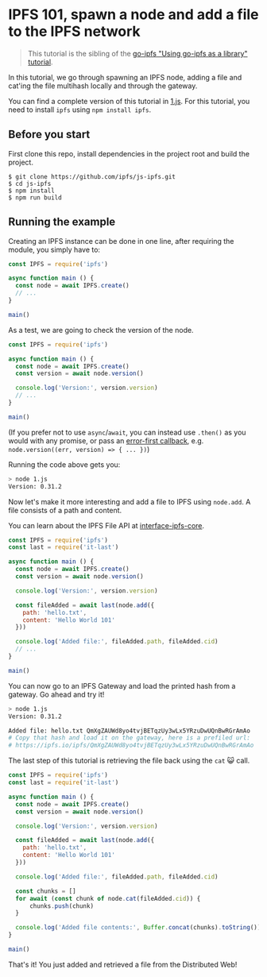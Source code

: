 # IPFS 101, spawn a node and add a file to the IPFS network

> This tutorial is the sibling of the [go-ipfs "Using go-ipfs as a library" tutorial](https://github.com/ipfs/go-ipfs/tree/master/docs/examples/go-ipfs-as-a-library).

In this tutorial, we go through spawning an IPFS node, adding a file and cat'ing the file multihash locally and through the gateway.

You can find a complete version of this tutorial in [1.js](./1.js). For this tutorial, you need to install `ipfs` using `npm install ipfs`.

## Before you start

First clone this repo, install dependencies in the project root and build the project.

```console
$ git clone https://github.com/ipfs/js-ipfs.git
$ cd js-ipfs
$ npm install
$ npm run build
```

## Running the example

Creating an IPFS instance can be done in one line, after requiring the module, you simply have to:

```js
const IPFS = require('ipfs')

async function main () {
  const node = await IPFS.create()
  // ...
}

main()
```

As a test, we are going to check the version of the node.

```js
const IPFS = require('ipfs')

async function main () {
  const node = await IPFS.create()
  const version = await node.version()

  console.log('Version:', version.version)
  // ...
}

main()
```

(If you prefer not to use `async`/`await`, you can instead use `.then()` as you would with any promise, or pass an [error-first callback](https://nodejs.org/api/errors.html#errors_error_first_callbacks), e.g. `node.version((err, version) => { ... })`)

Running the code above gets you:

```bash
> node 1.js
Version: 0.31.2
```

Now let's make it more interesting and add a file to IPFS using `node.add`. A file consists of a path and content.

You can learn about the IPFS File API at [interface-ipfs-core](https://github.com/ipfs/js-ipfs/blob/master/packages/interface-ipfs-core/SPEC/FILES.md).

```js
const IPFS = require('ipfs')
const last = require('it-last')

async function main () {
  const node = await IPFS.create()
  const version = await node.version()

  console.log('Version:', version.version)

  const fileAdded = await last(node.add({
    path: 'hello.txt',
    content: 'Hello World 101'
  }))

  console.log('Added file:', fileAdded.path, fileAdded.cid)
  // ...
}

main()
```

You can now go to an IPFS Gateway and load the printed hash from a gateway. Go ahead and try it!

```bash
> node 1.js
Version: 0.31.2

Added file: hello.txt QmXgZAUWd8yo4tvjBETqzUy3wLx5YRzuDwUQnBwRGrAmAo
# Copy that hash and load it on the gateway, here is a prefiled url:
# https://ipfs.io/ipfs/QmXgZAUWd8yo4tvjBETqzUy3wLx5YRzuDwUQnBwRGrAmAo
```

The last step of this tutorial is retrieving the file back using the `cat` 😺 call.

```js
const IPFS = require('ipfs')
const last = require('it-last')

async function main () {
  const node = await IPFS.create()
  const version = await node.version()

  console.log('Version:', version.version)

  const fileAdded = await last(node.add({
    path: 'hello.txt',
    content: 'Hello World 101'
  }))

  console.log('Added file:', fileAdded.path, fileAdded.cid)

  const chunks = []
  for await (const chunk of node.cat(fileAdded.cid)) {
      chunks.push(chunk)
  }

  console.log('Added file contents:', Buffer.concat(chunks).toString())
}

main()
```

That's it! You just added and retrieved a file from the Distributed Web!
